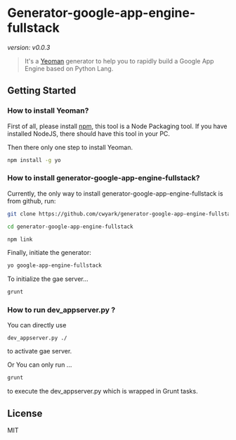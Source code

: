 # Generator-google-app-engine-fullstack

*version: v0.0.3*

>It's a [Yeoman](http://yeoman.io) generator to help you to rapidly build a Google App Engine based on Python Lang. 

## Getting Started

### How to install Yeoman?

First of all, please install [npm](https://npmjs.org), this tool is a Node Packaging tool. If you have installed NodeJS, there should have this tool in your PC.

Then there only one step to install Yeoman.

```bash
npm install -g yo
```

### How to install generator-google-app-engine-fullstack?

Currently, the only way to install generator-google-app-engine-fullstack is from github, run:

```bash
git clone https://github.com/cwyark/generator-google-app-engine-fullstack.git 

cd generator-google-app-engine-fullstack

npm link
```

Finally, initiate the generator:

```bash
yo google-app-engine-fullstack
```

To initialize the gae server...

```bash
grunt 
```

### How to run dev_appserver.py ?

You can directly use

```
dev_appserver.py ./ 

```
to activate gae server.

Or You can only run ...

```bash
grunt
```

to execute the dev_appserver.py which is wrapped in Grunt tasks.


## License

MIT
